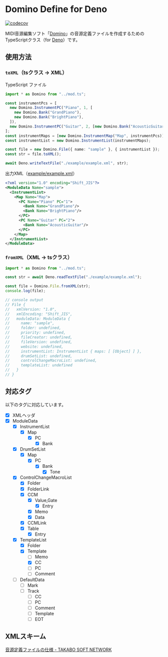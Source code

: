 # Domino Define for Deno

[![codecov](https://codecov.io/gh/kamekyame/donimo-define-deno/branch/main/graph/badge.svg?token=AGDKBIOAUW)](https://codecov.io/gh/kamekyame/donimo-define-deno)

MIDI音源編集ソフト「[Domino](https://takabosoft.com/domino)」の音源定義ファイルを作成するためのTypeScriptクラス（for
[Deno](https://deno.land/)）です。

## 使用方法

### `toXML`（tsクラス -> XML）

TypeScript ファイル

```typescript
import * as Domino from "../mod.ts";

const instrumentPcs = [
  new Domino.InstrumentPC("Piano", 1, [
    new Domino.Bank("GrandPiano"),
    new Domino.Bank("BrightPiano"),
  ]),
  new Domino.InstrumentPC("Guitar", 2, [new Domino.Bank("AcousticGuitar")]),
];
const instrumentMaps = [new Domino.InstrumentMap("Map", instrumentPcs)];
const instrumentList = new Domino.InstrumentList(instrumentMaps);

const file = new Domino.File({ name: "sample" }, { instrumentList });
const str = file.toXML();

await Deno.writeTextFile("./example/example.xml", str);
```

出力XML（[example/example.xml](./example/example.xml)）

```xml
<?xml version="1.0" encoding="Shift_JIS"?>
<ModuleData Name="sample">
  <InstrumentList>
    <Map Name="Map">
      <PC Name="Piano" PC="1">
        <Bank Name="GrandPiano"/>
        <Bank Name="BrightPiano"/>
      </PC>
      <PC Name="Guitar" PC="2">
        <Bank Name="AcousticGuitar"/>
      </PC>
    </Map>
  </InstrumentList>
</ModuleData>
```

### `fromXML`（XML -> tsクラス）

```typescript
import * as Domino from "../mod.ts";

const str = await Deno.readTextFile("./example/example.xml");

const file = Domino.File.fromXML(str);
console.log(file);

// console output
// File {
//   xmlVersion: "1.0",
//   xmlEncoding: "Shift_JIS",
//   moduleData: ModuleData {
//     name: "sample",
//     folder: undefined,
//     priority: undefined,
//     fileCreator: undefined,
//     fileVersion: undefined,
//     website: undefined,
//     instrumentList: InstrumentList { maps: [ [Object] ] },
//     drumSetList: undefined,
//     controlChangeMacroList: undefined,
//     templateList: undefined
//   }
// }
```

## 対応タグ

以下のタグに対応しています。

- [x] XMLヘッダ
- [x] ModuleData
  - [x] InstrumentList
    - [x] Map
      - [x] PC
        - [x] Bank
  - [x] DrumSetList
    - [x] Map
      - [x] PC
        - [x] Bank
          - [x] Tone
  - [x] ControlChangeMacroList
    - [x] Folder
    - [x] FolderLink
    - [x] CCM
      - [x] Value,Gate
        - [x] Entry
      - [x] Memo
      - [x] Data
    - [x] CCMLink
    - [x] Table
      - [x] Entry
  - [x] TemplateList
    - [x] Folder
    - [x] Template
      - [ ] Memo
      - [x] CC
      - [ ] PC
      - [ ] Comment
  - [ ] DefaultData
    - [ ] Mark
    - [ ] Track
      - [ ] CC
      - [ ] PC
      - [ ] Comment
      - [ ] Template
      - [ ] EOT

## XMLスキーム

[音源定義ファイルの仕様 - TAKABO SOFT NETWORK](http://5.pro.tok2.com/~mpc/ranzan86/domino/Domino129/Manual/module.htm)
